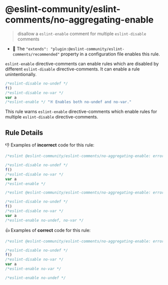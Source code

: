 # @eslint-community/eslint-comments/no-aggregating-enable

> disallow a `eslint-enable` comment for multiple `eslint-disable` comments

- 🌟 The `"extends": "plugin:@eslint-community/eslint-comments/recommended"` property in a configuration file enables this rule.

`eslint-enable` directive-comments can enable rules which are disabled by different `eslint-disable` directive-comments.
It can enable a rule unintentionally.

```js
/*eslint-disable no-undef */
f()
/*eslint-disable no-var */
var a
/*eslint-enable */ "※ Enables both no-undef and no-var."
```

This rule warns `eslint-enable` directive-comments which enable rules for multiple `eslint-disable` directive-comments.

## Rule Details

:-1: Examples of **incorrect** code for this rule:

<eslint-playground type="bad" >

```js
/*eslint @eslint-community/eslint-comments/no-aggregating-enable: error*/

/*eslint-disable no-undef */
f()
/*eslint-disable no-var */
var a
/*eslint-enable */
```

</eslint-playground>

<eslint-playground type="bad" >

```js
/*eslint @eslint-community/eslint-comments/no-aggregating-enable: error*/

/*eslint-disable no-undef */
f()
/*eslint-disable no-var */
var a
/*eslint-enable no-undef, no-var */
```

</eslint-playground>

:+1: Examples of **correct** code for this rule:

<eslint-playground type="good" >

```js
/*eslint @eslint-community/eslint-comments/no-aggregating-enable: error*/

/*eslint-disable no-undef */
f()
/*eslint-disable no-var */
var a
/*eslint-enable no-var */

/*eslint-enable no-undef */
```

</eslint-playground>
